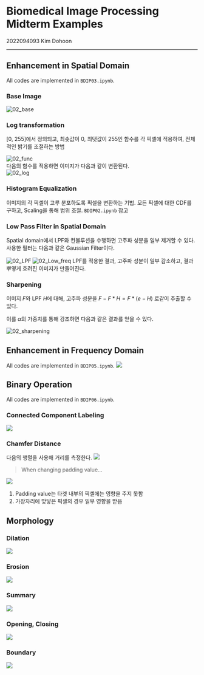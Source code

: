 # Biomedical Image Processing Midterm Examples  
2022094093 Kim Dohoon

--- 
## Enhancement in Spatial Domain
All codes are implemented in `BDIP03.ipynb`.
### Base Image
![02_base](/img/03_base.png)

### Log transformation  
[0, 255]에서 정의되고, 최솟값이 0, 최댓값이 255인 함수를 각 픽셀에 적용하여, 전체적인 밝기를 조절하는 방법

![02_func](/img/03_func.png)  
다음의 함수를 적용하면 이미지가 다음과 같이 변환된다.  
![02_log](/img/03_log.png)

### Histogram Equalization
이미지의 각 픽셀이 고루 분포하도록 픽셀을 변환하는 기법. 모든 픽셀에 대한 CDF를 구하고, Scaling을 통해 범위 조절. `BDIP02.ipynb` 참고

### Low Pass Filter in Spatial Domain
Spatial domain에서 LPF와 컨볼루션을 수행하면 고주파 성분을 일부 제거할 수 있다. 사용한 필터는 다음과 같은 Gaussian Filter이다. 

![02_LPF](/img/03_LPF.png)
![02_Low_freq](/img/03_Low_freq.png)
LPF를 적용한 결과, 고주파 성분이 일부 감소하고, 결과 뿌옇게 흐려진 이미지가 만들어진다.

### Sharpening
이미지 $F$와 LPF $H$에 대해, 고주파 성분을 $F - F * H = F * (e-H)$ 로같이 추출할 수 있다.

이를 $\alpha$의 가중치를 통해 강조하면 다음과 같은 결과를 얻을 수 있다.

![02_sharpening](/img/03_sharpening.png)

## Enhancement in Frequency Domain
All codes are implemented in `BDIP05.ipynb`.
![](/img/05.png)

## Binary Operation
All codes are implemented in `BDIP06.ipynb`.

### Connected Component Labeling
![](/img/06_CCL.png)

### Chamfer Distance  
다음의 행렬을 사용해 거리를 측정한다.
![](/img/06_chamfer.png)

> When changing padding value...   

![](/img/06_chamfer_pad.png)

1. Padding value는 타겟 내부의 픽셀에는 영향을 주지 못함
2. 가장자리에 맞닿은 픽셀의 경우 일부 영향을 받음

## Morphology
### Dilation
![](/img/07_dilation.png)

### Erosion
![](/img/07_erosion.png)

### Summary
![](/img/07_de.png)

### Opening, Closing
![](/img/07_oc.png)

### Boundary
![](/img/07_boundary.png)